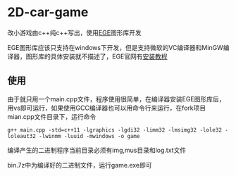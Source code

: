 # 2D-car-game

改小游戏由c++纯c++写出，使用[EGE](http://xege.org/)图形库开发

EGE图形库应该只支持在windows下开发，但是支持微软的VC编译器和MinGW编译器，图形库的具体安装就不描述了，EGE官网有[安装教程](http://xege.org/%E6%96%B0%E6%89%8B%E5%85%A5%E9%7%A8%E3%80%8E%E4%B8%80%E3%80%8Fege%E7%9A%84%E4%BB%8B%E7%BB%8D%E3%80%81%E5%AE%89%E8%A3%85%E5%92%8C%E4%BD%BF%E7%94%A8.html)

## 使用
由于就只用一个main.cpp文件，程序使用很简单，在编译器安装EGE图形库后，用vs即可运行，如果使用GCC编译器也可以用命令行来运行，在fork项目mian.cpp文件目录下，运行命令
``` shell
g++ main.cpp -std=c++11 -lgraphics -lgdi32 -limm32 -lmsimg32 -lole32 -loleaut32 -lwinmm -luuid -mwindows -o game
```

编译产生的二进制程序当前目录必须有img,mus目录和log.txt文件

bin.7z中为编译好的二进制文件，运行game.exe即可